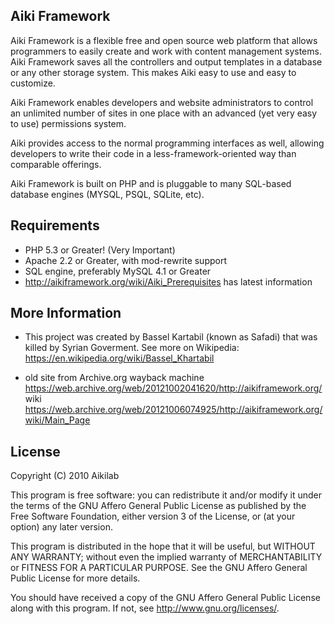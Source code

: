 Aiki Framework
--------------

Aiki Framework is a flexible free and open source web platform
that allows programmers to easily create and work with content
management systems. Aiki Framework saves all the controllers and
output templates in a database or any other storage system. This
makes Aiki easy to use and easy to customize.

Aiki Framework enables developers and website administrators to
control an unlimited number of sites in one place with an advanced
(yet very easy to use) permissions system.

Aiki provides access to the normal programming interfaces as well,
allowing developers to write their code in a less-framework-oriented
way than comparable offerings.

Aiki Framework is built on PHP and is pluggable to many SQL-based
database engines (MYSQL, PSQL, SQLite, etc).


Requirements 
------------

* PHP 5.3 or Greater! (Very Important)
* Apache 2.2 or Greater, with mod-rewrite support
* SQL engine, preferably MySQL 4.1 or Greater
* http://aikiframework.org/wiki/Aiki_Prerequisites has latest information


More Information
----------------

* This project was created by Bassel Kartabil (known as Safadi) that was killed by Syrian Goverment. See more on Wikipedia:<br/>
  https://en.wikipedia.org/wiki/Bassel_Khartabil

* old site from Archive.org wayback machine https://web.archive.org/web/20121002041620/http://aikiframework.org/<br/>
  wiki https://web.archive.org/web/20121006074925/http://aikiframework.org/wiki/Main_Page

License
-------

Copyright (C) 2010 Aikilab

This program is free software: you can redistribute it and/or modify
it under the terms of the GNU Affero General Public License as
published by the Free Software Foundation, either version 3 of the
License, or (at your option) any later version.

This program is distributed in the hope that it will be useful,
but WITHOUT ANY WARRANTY; without even the implied warranty of
MERCHANTABILITY or FITNESS FOR A PARTICULAR PURPOSE.  See the
GNU Affero General Public License for more details.

You should have received a copy of the GNU Affero General Public License
along with this program.  If not, see <http://www.gnu.org/licenses/>.
